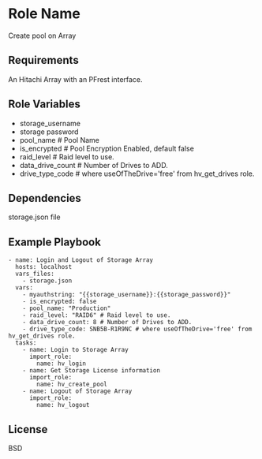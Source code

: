 Role Name
=========

Create pool on Array

Requirements
------------

An Hitachi Array with an PFrest interface.

Role Variables
--------------
* storage_username
* storage password
* pool_name        # Pool Name
* is_encrypted     # Pool Encryption Enabled, default false
* raid_level       # Raid level to use. 
* data_drive_count # Number of Drives to ADD.
* drive_type_code  # where useOfTheDrive='free' from hv_get_drives role.


Dependencies
------------

storage.json file

Example Playbook
----------------

    - name: Login and Logout of Storage Array
      hosts: localhost
      vars_files:
        - storage.json
      vars:
        - myauthstring: "{{storage_username}}:{{storage_password}}"
        - is_encrypted: false
        - pool_name: "Production"
        - raid_level: "RAID6" # Raid level to use. 
        - data_drive_count: 8 # Number of Drives to ADD.
        - drive_type_code: SNB5B-R1R9NC # where useOfTheDrive='free' from hv_get_drives role.
      tasks:
        - name: Login to Storage Array
          import_role:
            name: hv_login
        - name: Get Storage License information
          import_role:
            name: hv_create_pool
        - name: Logout of Storage Array
          import_role:
            name: hv_logout


License
-------

BSD


